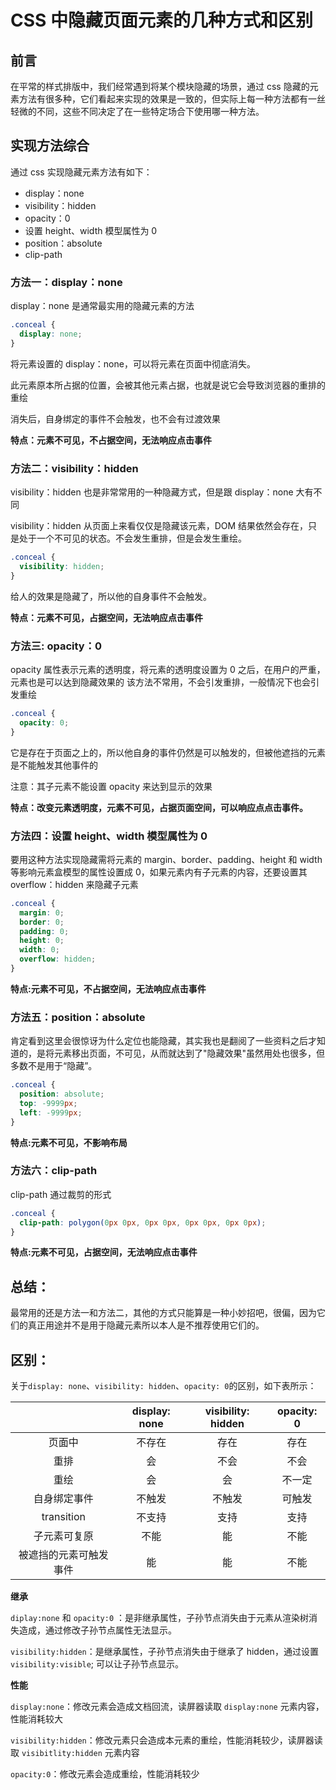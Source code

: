 # CSS 中隐藏页面元素的几种方式和区别

## 前言

在平常的样式排版中，我们经常遇到将某个模块隐藏的场景，通过 css 隐藏的元素方法有很多种，它们看起来实现的效果是一致的，但实际上每一种方法都有一丝轻微的不同，这些不同决定了在一些特定场合下使用哪一种方法。

## 实现方法综合

通过 css 实现隐藏元素方法有如下：

- display：none
- visibility：hidden
- opacity：0
- 设置 height、width 模型属性为 0
- position：absolute
- clip-path

### 方法一：display：none

display：none 是通常最实用的隐藏元素的方法

```css
.conceal {
  display: none;
}
```

将元素设置的 display：none，可以将元素在页面中彻底消失。

此元素原本所占据的位置，会被其他元素占据，也就是说它会导致浏览器的重排的重绘

消失后，自身绑定的事件不会触发，也不会有过渡效果

**特点：元素不可见，不占据空间，无法响应点击事件**

### 方法二：visibility：hidden

visibility：hidden 也是非常常用的一种隐藏方式，但是跟 display：none 大有不同

visibility：hidden 从页面上来看仅仅是隐藏该元素，DOM 结果依然会存在，只是处于一个不可见的状态。不会发生重排，但是会发生重绘。

```css
.conceal {
  visibility: hidden;
}
```

给人的效果是隐藏了，所以他的自身事件不会触发。

**特点：元素不可见，占据空间，无法响应点击事件**

### 方法三: opacity：0

opacity 属性表示元素的透明度，将元素的透明度设置为 0 之后，在用户的严重，元素也是可以达到隐藏效果的 该方法不常用，不会引发重排，一般情况下也会引发重绘

```css
.conceal {
  opacity: 0;
}
```

它是存在于页面之上的，所以他自身的事件仍然是可以触发的，但被他遮挡的元素是不能触发其他事件的

注意：其子元素不能设置 opacity 来达到显示的效果

**特点：改变元素透明度，元素不可见，占据页面空间，可以响应点点击事件。**

### 方法四：设置 height、width 模型属性为 0

要用这种方法实现隐藏需将元素的 margin、border、padding、height 和 width 等影响元素盒模型的属性设置成 0，如果元素内有子元素的内容，还要设置其 overflow：hidden 来隐藏子元素

```css
.conceal {
  margin: 0;
  border: 0;
  padding: 0;
  height: 0;
  width: 0;
  overflow: hidden;
}
```

**特点:元素不可见，不占据空间，无法响应点击事件**

### 方法五：position：absolute

肯定看到这里会很惊讶为什么定位也能隐藏，其实我也是翻阅了一些资料之后才知道的，是将元素移出页面，不可见，从而就达到了"隐藏效果"虽然用处也很多，但多数不是用于“隐藏”。

```css
.conceal {
  position: absolute;
  top: -9999px;
  left: -9999px;
}
```

**特点:元素不可见，不影响布局**

### 方法六：clip-path

clip-path 通过裁剪的形式

```css
.conceal {
  clip-path: polygon(0px 0px, 0px 0px, 0px 0px, 0px 0px);
}
```

**特点:元素不可见，占据空间，无法响应点击事件**

## 总结：

最常用的还是方法一和方法二，其他的方式只能算是一种小妙招吧，很偏，因为它们的真正用途并不是用于隐藏元素所以本人是不推荐使用它们的。

## 区别：

关于`display: none`、`visibility: hidden`、`opacity: 0`的区别，如下表所示：

|                        | display: none | visibility: hidden | opacity: 0 |
| :--------------------: | :-----------: | :----------------: | :--------: |
|         页面中         |    不存在     |        存在        |    存在    |
|          重排          |      会       |        不会        |    不会    |
|          重绘          |      会       |         会         |   不一定   |
|      自身绑定事件      |    不触发     |       不触发       |   可触发   |
|       transition       |    不支持     |        支持        |    支持    |
|      子元素可复原      |     不能      |         能         |    不能    |
| 被遮挡的元素可触发事件 |      能       |         能         |    不能    |

**继承**

`diplay:none` 和 `opacity:0` ：是非继承属性，子孙节点消失由于元素从渲染树消失造成，通过修改子孙节点属性无法显示。

`visibility:hidden`：是继承属性，子孙节点消失由于继承了 hidden，通过设置 `visibility:visible`; 可以让子孙节点显示。

**性能**

`display:none`：修改元素会造成文档回流，读屏器读取 `display:none` 元素内容，性能消耗较大

`visibility:hidden`：修改元素只会造成本元素的重绘，性能消耗较少，读屏器读取 `visibitlity:hidden` 元素内容

`opacity:0`：修改元素会造成重绘，性能消耗较少
